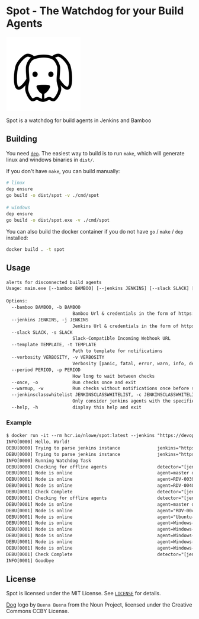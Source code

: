 # Spot - The Watchdog for your Build Agents

![spot](./logo.png)

Spot is a watchdog for build agents in Jenkins and Bamboo

## Building

You need [`dep`](https://github.com/golang/dep). The easiest way to build
is to run `make`, which will generate linux and windows binaries in `dist/`.

If you don't have `make`, you can build manually:

```bash
# linux
dep ensure
go build -o dist/spot -v ./cmd/spot

# windows
dep ensure
go build -o dist/spot.exe -v ./cmd/spot
```

You can also build the docker container if you do not have `go` / `make` / `dep` installed:

```bash
docker build . -t spot
```

## Usage

```txt
alerts for disconnected build agents
Usage: main.exe [--bamboo BAMBOO] [--jenkins JENKINS] [--slack SLACK] [--template TEMPLATE] [--verbosity VERBOSITY] [--period PERIOD] [--once] [--warmup] [--jenkinsclasswhitelist JENKINSCLASSWHITELIST]

Options:
  --bamboo BAMBOO, -b BAMBOO
                         Bamboo Url & credentials in the form of https://bamboo/,username,password
  --jenkins JENKINS, -j JENKINS
                         Jenkins Url & credentials in the form of https://jenkins/,username,password
  --slack SLACK, -s SLACK
                         Slack-Compatible Incoming Webhook URL
  --template TEMPLATE, -t TEMPLATE
                         Path to template for notifications
  --verbosity VERBOSITY, -v VERBOSITY
                         Verbosity [panic, fatal, error, warn, info, debug] [default: info]
  --period PERIOD, -p PERIOD
                         How long to wait between checks
  --once, -o             Run checks once and exit
  --warmup, -w           Run checks without notifications once before starting the watchdog
  --jenkinsclasswhitelist JENKINSCLASSWHITELIST, -c JENKINSCLASSWHITELIST
                         Only consider jenkins agents with the specified class(es)
  --help, -h             display this help and exit
```

### Example

```txt
$ docker run -it --rm hcr.io/nlowe/spot:latest --jenkins "https://devops.jenkins.hylandqa.net,username,password" --jenkins "https://csp.jenkins.hylandqa.net/" --once --verbosity debug
INFO[0000] Hello, World!
DEBU[0000] Trying to parse jenkins instance              jenkins="https://devops.jenkins.hylandqa.net,username,password"
DEBU[0000] Trying to parse jenkins instance              jenkins="https://csp.jenkins.hylandqa.net/"
INFO[0000] Running Watchdog Task
DEBU[0000] Checking for offline agents                   detector="[jenkins] https://devops.jenkins.hylandqa.net"
DEBU[0001] Node is online                                agent=master detector="[jenkins] https://devops.jenkins.hylandqa.net"
DEBU[0001] Node is online                                agent=RDV-003960.hylandqa.net detector="[jenkins] https://devops.jenkins.hylandqa.net"
DEBU[0001] Node is online                                agent=RDV-004063.hylandqa.net detector="[jenkins] https://devops.jenkins.hylandqa.net"
DEBU[0001] Check Complete                                detector="[jenkins] https://devops.jenkins.hylandqa.net"
DEBU[0001] Checking for offline agents                   detector="[jenkins] https://csp.jenkins.hylandqa.net"
DEBU[0001] Node is online                                agent=master detector="[jenkins] https://csp.jenkins.hylandqa.net"
DEBU[0001] Node is online                                agent="RDV-004097.hylandqa.net (QAV Performance)" detector="[jenkins] https://csp.jenkins.hylandqa.net"
DEBU[0001] Node is online                                agent="Ubuntu-Docker (10.40.0.120)" detector="[jenkins] https://csp.jenkins.hylandqa.net"
DEBU[0001] Node is online                                agent=Windows-Server-1709-Docker-0 detector="[jenkins] https://csp.jenkins.hylandqa.net"
DEBU[0001] Node is online                                agent=Windows-Server-1709-Docker-1 detector="[jenkins] https://csp.jenkins.hylandqa.net"
DEBU[0001] Node is online                                agent=Windows-Server-1709-Docker-2 detector="[jenkins] https://csp.jenkins.hylandqa.net"
DEBU[0001] Node is online                                agent=Windows-Server-1709-Docker-3 detector="[jenkins] https://csp.jenkins.hylandqa.net"
DEBU[0001] Node is online                                agent=Windows-Server-1709-Docker-4 detector="[jenkins] https://csp.jenkins.hylandqa.net"
DEBU[0001] Check Complete                                detector="[jenkins] https://csp.jenkins.hylandqa.net"
INFO[0001] Goodbye
```

## License

Spot is licensed under the MIT License. See [`LICENSE`](./LICENSE) for details.

[Dog](https://thenounproject.com/term/dog/61386/) logo by `Buena Buena` from
the Noun Project, licensed under the Creative Commons CCBY License.
